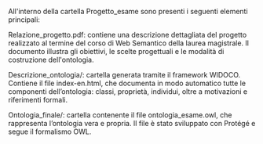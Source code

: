 All'interno della cartella Progetto_esame sono presenti i seguenti elementi principali:

Relazione_progetto.pdf: contiene una descrizione dettagliata del progetto realizzato al termine del corso di Web Semantico della laurea magistrale. Il documento illustra gli obiettivi, le scelte progettuali e le modalità di costruzione dell'ontologia.

Descrizione_ontologia/: cartella generata tramite il framework WIDOCO. Contiene il file index-en.html, che documenta in modo automatico tutte le componenti dell’ontologia: classi, proprietà, individui, oltre a motivazioni e riferimenti formali.

Ontologia_finale/: cartella contenente il file ontologia_esame.owl, che rappresenta l’ontologia vera e propria. Il file è stato sviluppato con Protégé e segue il formalismo OWL.
